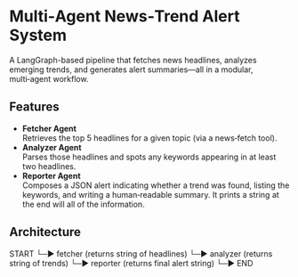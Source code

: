 # Multi‑Agent News‑Trend Alert System

A LangGraph-based pipeline that fetches news headlines, analyzes emerging trends, and generates alert summaries—all in a modular, multi‑agent workflow.

## Features

- **Fetcher Agent**  
  Retrieves the top 5 headlines for a given topic (via a news‑fetch tool).  
- **Analyzer Agent**  
  Parses those headlines and spots any keywords appearing in at least two headlines.  
- **Reporter Agent**  
  Composes a JSON alert indicating whether a trend was found, listing the keywords, and writing a human‑readable summary. It prints a string at the end will all of the information.

## Architecture

START
└─► fetcher (returns string of headlines)
└─► analyzer (returns string of trends)
└─► reporter (returns final alert string)
└─► END
